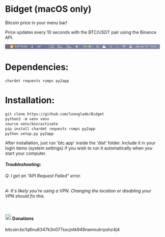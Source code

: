 # Bidget (macOS only)

Bitcoin price in your menu bar!

Price updates every 10 seconds with the BTC/USDT pair using the Binance API.

<img src="https://github.com/loonglade/Bidget/blob/main/assets/screenshot1.png?raw=true">

# Dependencies:
    chardet requests rumps py2app

# Installation:
    git clone https://github.com/loonglade/Bidget
    python3 -m venv venv
    source venv/bin/activate
    pip install chardet requests rumps py2app
    python setup.py py2app

After installation, just run 'btc.app' inside the 'dist' folder.
Include it in your login items (system settings) if you wish to run it automatically when you start your computer.
    
#### <i>Troubleshooting:
###### Q: I get an "API Request Failed" error.
###### A: It's likely you're using a VPN. Changing the location or disabling your VPN should fix this.</i><br></br>
#### <img src="https://www.file-extensions.org/imgs/app-icon/128/10409/bitcoin-core-icon.png" width="20" height="20"> Donations </img>
bitcoin:bc1q6nu6347k3n077sscjntk949namnulrrpshz4j4

